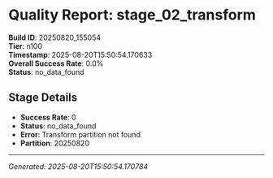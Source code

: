 # Quality Report: stage_02_transform

**Build ID**: 20250820_155054  
**Tier**: n100  
**Timestamp**: 2025-08-20T15:50:54.170633  
**Overall Success Rate**: 0.0%  
**Status**: no_data_found

## Stage Details

- **Success Rate**: 0
- **Status**: no_data_found
- **Error**: Transform partition not found
- **Partition**: 20250820

---
*Generated: 2025-08-20T15:50:54.170784*

